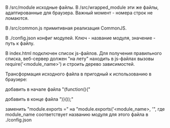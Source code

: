 В /src/module исходные файлы. В /src/wrapped_module эти же файлы, адаптированные для браузера.
Важный момент - номера строк не ломаются.


В /src/common.js примитивная реализация CommonJS.


В ./config.json конфиг модулей. Ключ - название модуля, значение - путь к файлу.


В index.html подключен список js-файлов. Для получения правильного списка,
веб-сервер должен "на лету" находить в js-файлах вызовы require('<module_name>') и строить дерево зависимостей.


Трансформация исходного файла в пригодный к использованию в браузере:

добавить в начале файла "(function(){"

добавить в конце файла ")}());"

заменить "module.exports =" на "module.exports('<module_name>, '", где module_name соответствует
названию модуля для этого файла в ./config.json
